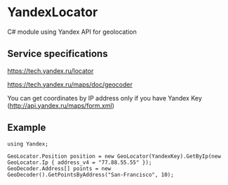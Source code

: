 YandexLocator
==============
C# module using Yandex API for geolocation

Service specifications
-----------
https://tech.yandex.ru/locator

https://tech.yandex.ru/maps/doc/geocoder

You can get coordinates by IP address only if you have Yandex Key (http://api.yandex.ru/maps/form.xml)

Example
-----------
```
using Yandex;

GeoLocator.Position position = new GeoLocator(YandexKey).GetByIp(new GeoLocator.Ip { address_v4 = "77.88.55.55" });
GeoDecoder.Address[] points = new GeoDecoder().GetPointsByAddress("San-Francisco", 10);
```

